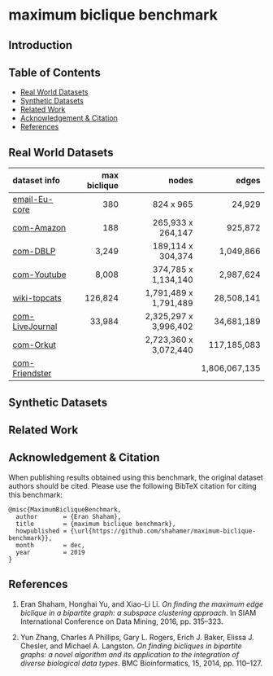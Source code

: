 # maximum biclique benchmark


## Introduction
 
## Table of Contents
* [Real World Datasets](#real-world-datasets)
* [Synthetic Datasets](#synthetic-datasets)
* [Related Work](#related-work)
* [Acknowledgement & Citation](#acknowledgement--citation)
* [References](#references)
 
## Real World Datasets

| dataset info    |  max biclique |       nodes      | edges         | 
|:-----------------|--------------------:|---------------:|--------------:|
| [email-Eu-core](https://github.com/shahamer/maximum-biclique-benchmark/tree/master/Datasets/snap.stanford.edu/email-Eu-core)|         380      |   824 x 965      | 24,929        | 
| [com-Amazon](https://github.com/shahamer/maximum-biclique-benchmark/tree/master/Datasets/snap.stanford.edu/com-Amazon)      |         188      |  265,933 x 264,147    | 925,872       | 
| [com-DBLP](https://github.com/shahamer/maximum-biclique-benchmark/tree/master/Datasets/snap.stanford.edu/com-DBLP)          |      3,249    | 189,114 x 304,374   | 1,049,866     | 
| [com-Youtube](https://github.com/shahamer/maximum-biclique-benchmark/tree/master/Datasets/snap.stanford.edu/com-Youtube)    |     8,008     |  374,785 x 1,134,140  | 2,987,624     | 
| [wiki-topcats](https://github.com/shahamer/maximum-biclique-benchmark/tree/master/Datasets/snap.stanford.edu/wiki-topcats)  |   126,824    |  1,791,489 x 1,791,489  | 28,508,141    | 
| [com-LiveJournal](https://github.com/shahamer/maximum-biclique-benchmark/tree/master/Datasets/snap.stanford.edu/com-LiveJournal)| 33,984     |  2,325,297 x 3,996,402  | 34,681,189    |   
| [com-Orkut](https://github.com/shahamer/maximum-biclique-benchmark/tree/master/Datasets/snap.stanford.edu/com-Orkut)        |                    | 2,723,360 x 3,072,440  | 117,185,083   |              
| [com-Friendster](https://github.com/shahamer/maximum-biclique-benchmark/tree/master/Datasets/snap.stanford.edu/com-Friendster) |                  |    | 1,806,067,135 |              

## Synthetic Datasets
  
## Related Work

## Acknowledgement & Citation
When publishing results obtained using this benchmark, the original dataset authors should be cited. Please use the following BibTeX citation for citing this benchmark:
```
@misc{MaximumBicliqueBenchmark,
  author       = {Eran Shaham},
  title        = {maximum biclique benchmark},
  howpublished = {\url{https://github.com/shahamer/maximum-biclique-benchmark}},
  month        = dec,
  year         = 2019
}
```

## References

<!--
E. Shaham, H. Yu, and X. Li
Shaham, Eran and Yu, Honghai and Li, Xiao-Li.
-->
1. Eran Shaham, Honghai Yu, and Xiao-Li Li. 
*On finding the maximum edge biclique in a bipartite graph: a subspace clustering approach*. 
In SIAM International Conference on Data Mining, 2016, pp. 315–323.
<!--->
<!-- Y. Zhang, C. A. Phillips, G. L. Rogers, E. J. Baker, E. J. Chesler, and M. A. Langston -->
2. Yun Zhang, Charles A Phillips, Gary L. Rogers, Erich J. Baker, Elissa J. Chesler, and Michael A. Langston. 
*On finding bicliques in bipartite graphs: a novel algorithm and its application to the integration of diverse biological data types*.
BMC Bioinformatics, 15, 2014, pp. 110–127.

